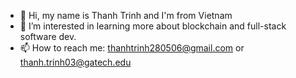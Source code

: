 - 👋 Hi, my name is Thanh Trinh and I'm from Vietnam
- 👀 I’m interested in learning more about blockchain and full-stack software dev. 
- 📫 How to reach me: thanhtrinh280506@gmail.com or thanh.trinh03@gatech.edu 

<!---
thanhtrinh2003/thanhtrinh2003 is a ✨ special ✨ repository because its `README.md` (this file) appears on your GitHub profile.
You can click the Preview link to take a look at your changes.
--->
